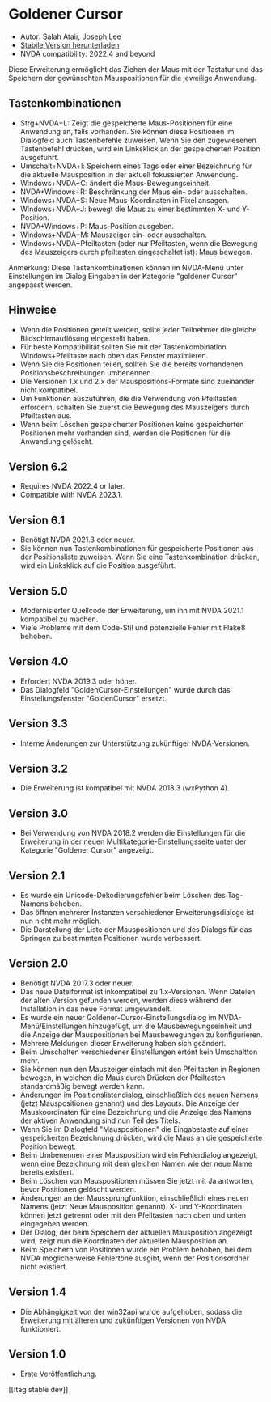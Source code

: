 # Goldener Cursor #

* Autor: Salah Atair, Joseph Lee
* [Stabile Version herunterladen][1]
* NVDA compatibility: 2022.4 and beyond

Diese Erweiterung ermöglicht das Ziehen der Maus mit der Tastatur und das
Speichern der gewünschten Mauspositionen für die jeweilige Anwendung.

## Tastenkombinationen

* Strg+NVDA+L: Zeigt die gespeicherte Maus-Positionen für eine Anwendung an,
  falls vorhanden. Sie können diese Positionen im Dialogfeld auch
  Tastenbefehle zuweisen. Wenn Sie den zugewiesenen Tastenbefehl drücken,
  wird ein Linksklick an der gespeicherten Position ausgeführt.
* Umschalt+NVDA+l: Speichern eines Tags oder einer Bezeichnung für die
  aktuelle Mausposition in der aktuell fokussierten Anwendung.
* Windows+NVDA+C: ändert die Maus-Bewegungseinheit.
* NVDA+Windows+R: Beschränkung der Maus ein- oder ausschalten.
* Windows+NVDA+S: Neue Maus-Koordinaten in Pixel ansagen.
* Windows+NVDA+J: bewegt die Maus zu einer bestimmten X- und Y-Position.
* NVDA+Windows+P: Maus-Position ausgeben.
* Windows+NVDA+M: Mauszeiger ein- oder ausschalten.
* Windows+NVDA+Pfeiltasten (oder nur Pfeiltasten, wenn die Bewegung des
  Mauszeigers durch pfeiltasten eingeschaltet ist): Maus bewegen.

Anmerkung: Diese Tastenkombinationen können im NVDA-Menü unter Einstellungen
im Dialog Eingaben in der Kategorie "goldener Cursor" angepasst werden.

## Hinweise

* Wenn die Positionen geteilt werden, sollte jeder Teilnehmer die gleiche
  Bildschirmauflösung eingestellt haben.
* Für beste Kompatibilität sollten Sie mit der Tastenkombination
  Windows+Pfeiltaste nach oben das Fenster maximieren.
* Wenn Sie die Positionen teilen, sollten Sie die bereits vorhandenen
  Positionsbeschreibungen umbenennen.
* Die Versionen 1.x und 2.x der Mauspositions-Formate sind zueinander nicht
  kompatibel.
* Um Funktionen auszuführen, die die Verwendung von Pfeiltasten erfordern,
  schalten Sie zuerst die Bewegung des Mauszeigers durch Pfeiltasten aus.
* Wenn beim Löschen gespeicherter Positionen keine gespeicherten Positionen
  mehr vorhanden sind, werden die Positionen für die Anwendung gelöscht.

## Version 6.2

* Requires NVDA 2022.4 or later.
* Compatible with NVDA 2023.1.

## Version 6.1

* Benötigt NVDA 2021.3 oder neuer.
* Sie können nun Tastenkombinationen für gespeicherte Positionen aus der
  Positionsliste zuweisen. Wenn Sie eine Tastenkombination drücken, wird ein
  Linksklick auf die Position ausgeführt.

## Version 5.0

* Modernisierter Quellcode der Erweiterung, um ihn mit NVDA 2021.1
  kompatibel zu machen.
* Viele Probleme mit dem Code-Stil und potenzielle Fehler mit Flake8
  behoben.

## Version 4.0

* Erfordert NVDA 2019.3 oder höher.
* Das Dialogfeld "GoldenCursor-Einstellungen" wurde durch das
  Einstellungsfenster "GoldenCursor" ersetzt.

## Version 3.3

* Interne Änderungen zur Unterstützung zukünftiger NVDA-Versionen.

## Version 3.2

* Die Erweiterung ist kompatibel mit NVDA 2018.3 (wxPython 4).

## Version 3.0

* Bei Verwendung von NVDA 2018.2 werden die Einstellungen für die
  Erweiterung in der neuen Multikategorie-Einstellungsseite unter der
  Kategorie "Goldener Cursor" angezeigt.

## Version 2.1

* Es wurde ein Unicode-Dekodierungsfehler beim Löschen des Tag-Namens
  behoben.
* Das öffnen mehrerer Instanzen verschiedener Erweiterungsdialoge ist nun
  nicht mehr möglich.
* Die Darstellung der Liste der Mauspositionen und des Dialogs für das
  Springen zu  bestimmten Positionen wurde verbessert.

## Version 2.0

* Benötigt NVDA 2017.3 oder neuer.
* Das neue Dateiformat ist inkompatibel zu 1.x-Versionen. Wenn Dateien der
  alten Version gefunden werden, werden diese während der Installation in
  das neue Format umgewandelt.
* Es wurde ein neuer Goldener-Cursor-Einstellungsdialog im
  NVDA-Menü/Einstellungen hinzugefügt, um die Mausbewegungseinheit und die
  Anzeige der Mauspositionen bei Mausbewegungen zu konfigurieren.
* Mehrere Meldungen dieser Erweiterung haben sich geändert.
* Beim Umschalten verschiedener Einstellungen ertönt kein Umschaltton mehr.
* Sie können nun den Mauszeiger einfach mit den Pfeiltasten in Regionen
  bewegen, in welchen die Maus durch Drücken der Pfeiltasten standardmäßig
  bewegt werden kann.
* Änderungen im Positionslistendialog, einschließlich des neuen Namens
  (jetzt Mauspositionen genannt) und des Layouts. Die Anzeige der
  Mauskoordinaten für eine Bezeichnung und die Anzeige des Namens der
  aktiven Anwendung sind nun Teil des Titels.
* Wenn Sie im Dialogfeld "Mauspositionen" die Eingabetaste auf einer
  gespeicherten Bezeichnung drücken, wird die Maus an die gespeicherte
  Position bewegt.
* Beim Umbenennen einer Mausposition wird ein Fehlerdialog angezeigt, wenn
  eine Bezeichnung mit dem gleichen Namen wie der neue Name bereits
  existiert.
* Beim Löschen von Mauspositionen müssen Sie jetzt mit Ja antworten, bevor
  Positionen gelöscht werden.
* Änderungen an der Maussprungfunktion, einschließlich eines neuen Namens
  (jetzt Neue Mausposition genannt). X- und Y-Koordinaten können jetzt
  getrennt oder mit den Pfeiltasten nach oben und unten eingegeben werden.
* Der Dialog, der beim Speichern der aktuellen Mausposition angezeigt wird,
  zeigt nun die Koordinaten der aktuellen Mausposition an.
* Beim Speichern von Positionen wurde ein Problem behoben, bei dem NVDA
  möglicherweise Fehlertöne ausgibt, wenn der Positionsordner nicht
  existiert.

## Version 1.4

* Die Abhängigkeit von der win32api  wurde aufgehoben, sodass die
  Erweiterung mit älteren und zukünftigen Versionen von NVDA funktioniert.

## Version 1.0

* Erste Veröffentlichung.

[[!tag stable dev]]

[1]: https://www.nvaccess.org/addonStore/legacy?file=goldenCursor
